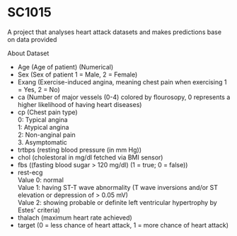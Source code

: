 # SC1015
A project that analyses heart attack datasets and makes predictions base on data provided


About Dataset
* Age (Age of patient) (Numerical)
* Sex (Sex of patient 1 = Male, 2 = Female)  
* Exang (Exercise-induced angina, meaning chest pain when exercising 1 = Yes, 2 = No)
* ca (Number of major vessels (0-4) colored by flourosopy, 0 represents a higher likelihood of having heart diseases)
* cp (Chest pain type)  
  0: Typical angina  
  1: Atypical angina  
  2: Non-anginal pain  
  3. Asymptomatic  
* trtbps (resting blood pressure (in mm Hg))
* chol (cholestoral in mg/dl fetched via BMI sensor)
* fbs ((fasting blood sugar > 120 mg/dl) (1 = true; 0 = false))
* rest-ecg  
  Value 0: normal  
  Value 1: having ST-T wave abnormality (T wave inversions and/or ST elevation or depression of > 0.05 mV)  
  Value 2: showing probable or definite left ventricular hypertrophy by Estes' criteria)  
* thalach (maximum heart rate achieved)
* target (0 = less chance of heart attack, 1 = more chance of heart attack)
